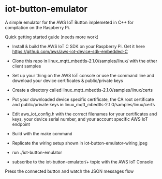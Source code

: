 # iot-button-emulator

A simple emulator for the AWS IoT Button implemeted in C++ for compilation on the Raspberry Pi.

Quick getting started guide (needs more work)

* Install & build the AWS IoT C SDK on your Raspberry Pi. Get it here https://github.com/aws/aws-iot-device-sdk-embedded-C

* Clone this repo in linux_mqtt_mbedtls-2.1.0/samples/linux/ with the other client samples
* Set up your thing on the AWS IoT console or use the command line and download your device certificates & public/private keys
* Create a directory called linux_mqtt_mbedtls-2.1.0/samples/linux/certs  
* Put your downloaded device specific certificate, the CA root certificate and public/private keys in linux_mqtt_mbedtls-2.1.0/samples/linux/certs
* Edit aws_iot_config.h with the correct filenames for your certificates and keys, your device serial number, and your account specific AWS IoT endpoint
* Build with the make command
* Replicate the wiring setup shown in iot-button-emulator-wiring.jpeg
* run ./iot-button-emulator

* subscribe to the iot-button-emulator/+ topic with the AWS IoT Console

Press the connected button and watch the JSON messages flow
